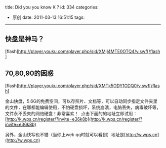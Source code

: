 title: Did you you know K ?
id: 334
categories:
  - 原创
date: 2011-03-13 16:51:15
tags:
---

## 快盘是神马？

[flash]http://player.youku.com/player.php/sid/XMjI4MTE0OTQ4/v.swf[/flash]

## 70,80,90的困惑

[flash]http://player.youku.com/player.php/sid/XMTk5ODY1ODQ0/v.swf[/flash]

金山快盘，5.6G的免费空间，可以存照片、文档等，可以自动同步指定文件夹里的文件，在哪都能编辑使用，不怕硬盘损坏，系统崩溃，电脑丢失，病毒破坏等，文件永不丢失的网络硬盘！非常喜欢！  点击下面的的地址立即试用：
[http://k.wps.cn/register/?invite=e36k8b](http://k.wps.cn/register/?invite=e36k8b)

另外，金山快写也不错（当你上web qq时就可以看到）地址是[http://w.wps.cn](http://w.wps.cn)